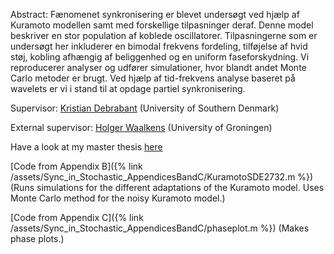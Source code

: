 ---
---
Abstract:
Fænomenet synkronisering er blevet undersøgt ved hjælp af Kuramoto modellen samt med forskellige tilpasninger deraf. Denne model beskriver en stor population af koblede oscillatorer. Tilpasningerne som er undersøgt her inkluderer en bimodal frekvens fordeling, tilføjelse af hvid støj, kobling afhængig af beliggenhed og en uniform faseforskydning. Vi reproducerer analyser og udfører simulationer, hvor blandt andet Monte Carlo metoder er brugt. Ved hjælp af tid-frekvens analyse baseret på wavelets er vi i stand til at opdage partiel synkronisering.

Supervisor: [Kristian Debrabant](https://imada.sdu.dk/u/debrabant/index_en.php) (University of Southern Denmark)

External supervisor: [Holger Waalkens](https://www.math.rug.nl/~holger/) (University of Groningen)

Have a look at my master thesis [here](/assets/Liefting_Time-Frequency_Analysis_of_the_Kuramoto_Model.pdf)

[Code from Appendix B]({% link /assets/Sync_in_Stochastic_AppendicesBandC/KuramotoSDE2732.m %}) (Runs simulations for the different adaptations of the Kuramoto model. Uses Monte Carlo method for the noisy Kuramoto model.)

[Code from Appendix C]({% link /assets/Sync_in_Stochastic_AppendicesBandC/phaseplot.m %}) (Makes phase plots.)

